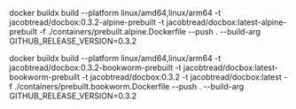 
docker buildx build --platform linux/amd64,linux/arm64 -t jacobtread/docbox:0.3.2-alpine-prebuilt -t jacobtread/docbox:latest-alpine-prebuilt -f ./containers/prebuilt.alpine.Dockerfile --push . --build-arg GITHUB_RELEASE_VERSION=0.3.2


docker buildx build --platform linux/amd64,linux/arm64 -t jacobtread/docbox:0.3.2-bookworm-prebuilt -t jacobtread/docbox:latest-bookworm-prebuilt -t jacobtread/docbox:0.3.2 -t jacobtread/docbox:latest -f ./containers/prebuilt.bookworm.Dockerfile --push . --build-arg GITHUB_RELEASE_VERSION=0.3.2



